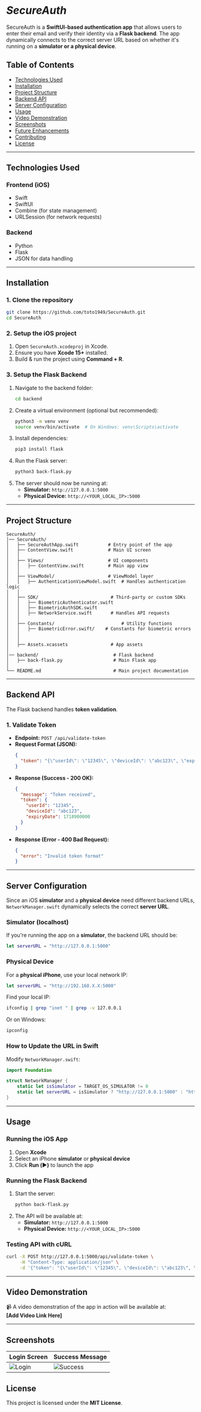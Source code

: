 # *SecureAuth*

SecureAuth is a **SwiftUI-based authentication app** that allows users to enter their email and verify their identity via a **Flask backend**. The app dynamically connects to the correct server URL based on whether it's running on a **simulator or a physical device**.

## **Table of Contents**
- [Technologies Used](#technologies-used)  
- [Installation](#installation)  
- [Project Structure](#project-structure)  
- [Backend API](#backend-api)  
- [Server Configuration](#server-configuration)  
- [Usage](#usage)  
- [Video Demonstration](#video-demonstration)  
- [Screenshots](#screenshots)  
- [Future Enhancements](#future-enhancements)  
- [Contributing](#contributing)  
- [License](#license)  

---

## **Technologies Used**
### **Frontend (iOS)**
- Swift  
- SwiftUI  
- Combine (for state management)  
- URLSession (for network requests)  

### **Backend**
- Python  
- Flask  
- JSON for data handling  

---

## **Installation**
### **1. Clone the repository**
```sh
git clone https://github.com/toto1949/SecureAuth.git
cd SecureAuth
```

### **2. Setup the iOS project**
1. Open `SecureAuth.xcodeproj` in Xcode.  
2. Ensure you have **Xcode 15+** installed.  
3. Build & run the project using **Command + R**.  

### **3. Setup the Flask Backend**
1. Navigate to the backend folder:
   ```sh
   cd backend
   ```
2. Create a virtual environment (optional but recommended):
   ```sh
   python3 -m venv venv
   source venv/bin/activate  # On Windows: venv\Scripts\activate
   ```
3. Install dependencies:
   ```sh
   pip3 install flask
   ```
4. Run the Flask server:
   ```sh
   python3 back-flask.py
   ```
5. The server should now be running at:
   - **Simulator:** `http://127.0.0.1:5000`
   - **Physical Device:** `http://<YOUR_LOCAL_IP>:5000`

---

## **Project Structure**
```
SecureAuth/
│── SecureAuth/                  
│   ├── SecureAuthApp.swift           # Entry point of the app
│   ├── ContentView.swift             # Main UI screen
│   │
│   ├── Views/                        # UI components
│   │   ├── ContentView.swift         # Main app view
│   │
│   ├── ViewModel/                    # ViewModel layer
│   │   ├── AuthenticationViewModel.swift  # Handles authentication logic
│   │
│   ├── SDK/                           # Third-party or custom SDKs
│   │   ├── BiometricAuthenticator.swift 
│   │   ├── BiometricAuthSDK.swift     
│   │   ├── NetworkService.swift       # Handles API requests
│   │
│   ├── Constants/                         # Utility functions
│   │   ├── BiometricError.swift/    # Constants for biometric errors             
│   │
│   │
│   ├── Assets.xcassets                # App assets
│
│── backend/                            # Flask backend
│   ├── back-flask.py                   # Main Flask app
│
└── README.md                           # Main project documentation

```

---

## **Backend API**
The Flask backend handles **token validation**.

### **1. Validate Token**
- **Endpoint:** `POST /api/validate-token`  
- **Request Format (JSON):**
  ```json
  {
    "token": "{\"userId\": \"12345\", \"deviceId\": \"abc123\", \"expiryDate\": 1718900000}"
  }
  ```
- **Response (Success - 200 OK):**
  ```json
  {
    "message": "Token received",
    "token": {
      "userId": "12345",
      "deviceId": "abc123",
      "expiryDate": 1718900000
    }
  }
  ```
- **Response (Error - 400 Bad Request):**
  ```json
  {
    "error": "Invalid token format"
  }
  ```

---

## **Server Configuration**
Since an iOS **simulator** and a **physical device** need different backend URLs, `NetworkManager.swift` dynamically selects the correct **server URL**.

### **Simulator (localhost)**
If you're running the app on a **simulator**, the backend URL should be:
```swift
let serverURL = "http://127.0.0.1:5000"
```

### **Physical Device**
For a **physical iPhone**, use your local network IP:
```swift
let serverURL = "http://192.168.X.X:5000"
```
Find your local IP:
```sh
ifconfig | grep "inet " | grep -v 127.0.0.1
```
Or on Windows:
```sh
ipconfig
```

### **How to Update the URL in Swift**
Modify `NetworkManager.swift`:
```swift
import Foundation

struct NetworkManager {
    static let isSimulator = TARGET_OS_SIMULATOR != 0
    static let serverURL = isSimulator ? "http://127.0.0.1:5000" : "http://192.168.X.X:5000"
}
```

---

## **Usage**
### **Running the iOS App**
1. Open **Xcode**  
2. Select an iPhone **simulator** or **physical device**  
3. Click **Run (▶️)** to launch the app  

### **Running the Flask Backend**
1. Start the server:
   ```sh
   python back-flask.py
   ```
2. The API will be available at:
   - **Simulator:** `http://127.0.0.1:5000`
   - **Physical Device:** `http://<YOUR_LOCAL_IP>:5000`

### **Testing API with cURL**
```sh
curl -X POST http://127.0.0.1:5000/api/validate-token \
     -H "Content-Type: application/json" \
     -d '{"token": "{\"userId\": \"12345\", \"deviceId\": \"abc123\", \"expiryDate\": 1718900000}"}'
```

---

## **Video Demonstration**
📹 A video demonstration of the app in action will be available at:  
**[Add Video Link Here]**  

---

## **Screenshots**
| Login Screen | Success Message |
|--------------|-----------------|
| ![Login](./SecureAuth/SecureAuth/Screenshots/loginscreen.jpeg) | ![Success](./SecureAuth/SecureAuth/Screenshots/success.jpeg) |

## **License**
This project is licensed under the **MIT License**.  